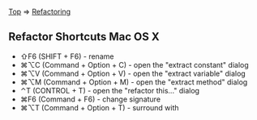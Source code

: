 [Top](../../README.md) => [Refactoring](index.md)

## Refactor Shortcuts Mac OS X

* ⇧F6 (SHIFT + F6) - rename
* ⌘⌥C (Command + Option + C) - open the "extract constant" dialog
* ⌘⌥V (Command + Option + V) - open the "extract variable" dialog
* ⌘⌥M (Command + Option + M) - open the "extract method" dialog
* ⌃T (CONTROL + T) - open the "refactor this..." dialog
* ⌘F6 (Command + F6) - change signature
* ⌘⌥T (Command + Option + T) - surround with